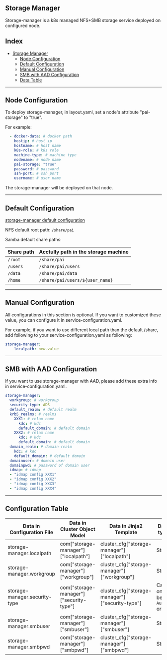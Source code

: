 ## Storage Manager <a name="Storage-Manager"></a>

Storage-manager is a k8s managed NFS+SMB storage service deployed on configured node.

## Index

- [Storage Manager](#Storage-Manager)
  - [Node Configuration](#Node-Configuration)
  - [Default Configuration](#Default-Configuration)
  - [Manual Configuration](#Manual-Configuration)
  - [SMB with AAD Configuration](#SMBAAD-Configuration)
  - [Data Table](#T_config)

---

## Node Configuration <a name="Node-Configuration"></a>

To deploy storage-manager, in layout.yaml, set a node's attribute "pai-storage" to "true".

For example:
```yaml
  - docker-data: # docker path
    hostip: # host ip
    hostname: # host name
    k8s-role: # k8s role
    machine-type: # machine type
    nodename: # node name
    pai-storage: "true"
    password: # password
    ssh-port: # ssh port
    username: # user name
```
The storage-manager will be deployed on that node.

---

## Default Configuration <a name="Default-Configuration"></a>

[storage-manager default configuration](config/storage-manager.yaml)

NFS default root path: `/share/pai`

Samba default share paths:

| Share path | Acctully path in the storage machine |
| --- | --- |
| `/root` | `/share/pai` |
| `/users`  | `/share/pai/users` |
| `/data` | `/share/pai/data` |
| `/home` | `/share/pai/users/${user_name}` |


---

## Manual Configuration <a name="Manual-Configuration"></a>

All configurations in this section is optional. If you want to customized these value, you can configure it in service-configuration.yaml.

For example, if you want to use different local path than the default /share, add following to your service-configuration.yaml as following:

```yaml
storage-manager:
    localpath: new-value
```

---

## SMB with AAD Configuration <a name="SMBAAD-Configuration"></a>

If you want to use storage-manager with AAD, please add these extra info in  service-configuration.yaml.

```yaml
storage-manager:
  workgroup: # workgroup
  security-type: ADS
  default_realm: # default realm
  krb5_realms: # realms
    XXX1: # relam name
      kdc: # kdc
      default_domain: # default domain
    XXX2: # relam name
      kdc: # kdc
      default_domain: # default domain
  domain_realm: # domain realm
    kdc: # kdc
    default_domain: # default domain
  domainuser: # domain user
  domainpwd: # password of domain user
  idmap: # idmap
  - "idmap config XXX1"
  - "idmap config XXX2"
  - "idmap config XXX3"
  - "idmap config XXX4"

```

---

## Configuration Table <a name="T_Config"></a>

| Data in Configuration File | Data in Cluster Object Model | Data in Jinja2 Template | Data type |
| --- | --- | --- | --- |
| storage-manager.localpath | com["storage-manager"]["localpath"] | cluster_cfg["storage-manager"]["localpath"] | String |
| storage-manager.workgroup | com["storage-manager"]["workgroup"] | cluster_cfg["storage-manager"]["workgroup"] | String |
| storage-manager.security-type | com["storage-manager"]["security-type"] | cluster_cfg["storage-manager"]["security-type"] | Can only be `Auto` or `ADS` |
| storage-manager.smbuser | com["storage-manager"]["smbuser"] | cluster_cfg["storage-manager"]["smbuser"] | String |
| storage-manager.smbpwd | com["storage-manager"]["smbpwd"] | cluster_cfg["storage-manager"]["smbpwd"] | String |

